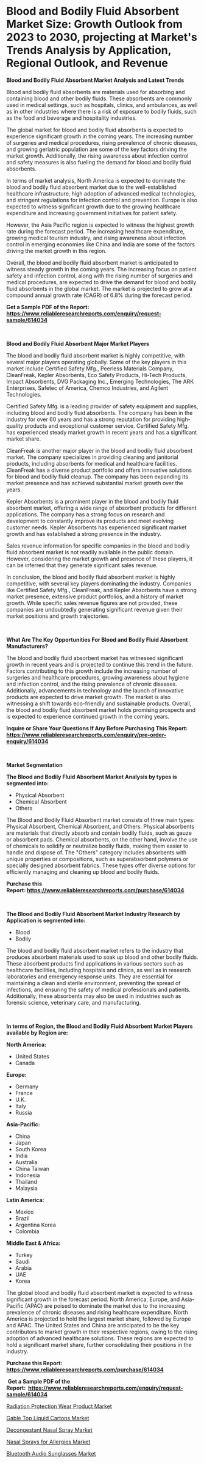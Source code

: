 <p><h1>Blood and Bodily Fluid Absorbent Market Size: Growth Outlook from 2023 to 2030, projecting at Market's Trends Analysis by Application, Regional Outlook, and Revenue</h1></p><p><strong>Blood and Bodily Fluid Absorbent Market Analysis and Latest Trends</strong></p>
<p><p>Blood and bodily fluid absorbents are materials used for absorbing and containing blood and other bodily fluids. These absorbents are commonly used in medical settings, such as hospitals, clinics, and ambulances, as well as in other industries where there is a risk of exposure to bodily fluids, such as the food and beverage and hospitality industries.</p><p>The global market for blood and bodily fluid absorbents is expected to experience significant growth in the coming years. The increasing number of surgeries and medical procedures, rising prevalence of chronic diseases, and growing geriatric population are some of the key factors driving the market growth. Additionally, the rising awareness about infection control and safety measures is also fueling the demand for blood and bodily fluid absorbents.</p><p>In terms of market analysis, North America is expected to dominate the blood and bodily fluid absorbent market due to the well-established healthcare infrastructure, high adoption of advanced medical technologies, and stringent regulations for infection control and prevention. Europe is also expected to witness significant growth due to the growing healthcare expenditure and increasing government initiatives for patient safety.</p><p>However, the Asia Pacific region is expected to witness the highest growth rate during the forecast period. The increasing healthcare expenditure, growing medical tourism industry, and rising awareness about infection control in emerging economies like China and India are some of the factors driving the market growth in this region.</p><p>Overall, the blood and bodily fluid absorbent market is anticipated to witness steady growth in the coming years. The increasing focus on patient safety and infection control, along with the rising number of surgeries and medical procedures, are expected to drive the demand for blood and bodily fluid absorbents in the global market. The market is projected to grow at a compound annual growth rate (CAGR) of 6.8% during the forecast period.</p></p>
<p><strong>Get a Sample PDF of the Report:&nbsp; <a href="https://www.reliableresearchreports.com/enquiry/request-sample/614034">https://www.reliableresearchreports.com/enquiry/request-sample/614034</a></strong></p>
<p>&nbsp;</p>
<p><strong>Blood and Bodily Fluid Absorbent Major Market Players</strong></p>
<p><p>The blood and bodily fluid absorbent market is highly competitive, with several major players operating globally. Some of the key players in this market include Certified Safety Mfg., Peerless Materials Company, CleanFreak, Kepler Absorbents, Eco Safety Products, Hi-Tech Products, Impact Absorbents, DVG Packaging Inc., Emerging Technologies, The ARK Enterprises, Safetec of America, Chemco Industries, and Agilent Technologies.</p><p>Certified Safety Mfg. is a leading provider of safety equipment and supplies, including blood and bodily fluid absorbents. The company has been in the industry for over 60 years and has a strong reputation for providing high-quality products and exceptional customer service. Certified Safety Mfg. has experienced steady market growth in recent years and has a significant market share.</p><p>CleanFreak is another major player in the blood and bodily fluid absorbent market. The company specializes in providing cleaning and janitorial products, including absorbents for medical and healthcare facilities. CleanFreak has a diverse product portfolio and offers innovative solutions for blood and bodily fluid cleanup. The company has been expanding its market presence and has achieved substantial market growth over the years.</p><p>Kepler Absorbents is a prominent player in the blood and bodily fluid absorbent market, offering a wide range of absorbent products for different applications. The company has a strong focus on research and development to constantly improve its products and meet evolving customer needs. Kepler Absorbents has experienced significant market growth and has established a strong presence in the industry.</p><p>Sales revenue information for specific companies in the blood and bodily fluid absorbent market is not readily available in the public domain. However, considering the market growth and presence of these players, it can be inferred that they generate significant sales revenue.</p><p>In conclusion, the blood and bodily fluid absorbent market is highly competitive, with several key players dominating the industry. Companies like Certified Safety Mfg., CleanFreak, and Kepler Absorbents have a strong market presence, extensive product portfolios, and a history of market growth. While specific sales revenue figures are not provided, these companies are undoubtedly generating significant revenue given their market positions and growth trajectories.</p></p>
<p>&nbsp;</p>
<p><strong>What Are The Key Opportunities For Blood and Bodily Fluid Absorbent Manufacturers?</strong></p>
<p><p>The blood and bodily fluid absorbent market has witnessed significant growth in recent years and is projected to continue this trend in the future. Factors contributing to this growth include the increasing number of surgeries and healthcare procedures, growing awareness about hygiene and infection control, and the rising prevalence of chronic diseases. Additionally, advancements in technology and the launch of innovative products are expected to drive market growth. The market is also witnessing a shift towards eco-friendly and sustainable products. Overall, the blood and bodily fluid absorbent market holds promising prospects and is expected to experience continued growth in the coming years.</p></p>
<p><strong>Inquire or Share Your Questions If Any Before Purchasing This Report: <a href="https://www.reliableresearchreports.com/enquiry/pre-order-enquiry/614034">https://www.reliableresearchreports.com/enquiry/pre-order-enquiry/614034</a></strong></p>
<p>&nbsp;</p>
<p><strong>Market Segmentation</strong></p>
<p><strong>The Blood and Bodily Fluid Absorbent Market Analysis by types is segmented into:</strong></p>
<p><ul><li>Physical Absorbent</li><li>Chemical Absorbent</li><li>Others</li></ul></p>
<p><p>The Blood and Bodily Fluid Absorbent market consists of three main types: Physical Absorbent, Chemical Absorbent, and Others. Physical absorbents are materials that directly absorb and contain bodily fluids, such as gauze or absorbent pads. Chemical absorbents, on the other hand, involve the use of chemicals to solidify or neutralize bodily fluids, making them easier to handle and dispose of. The "Others" category includes absorbents with unique properties or compositions, such as superabsorbent polymers or specially designed absorbent fabrics. These types offer diverse options for efficiently managing and cleaning up blood and bodily fluids.</p></p>
<p><strong>Purchase this Report:&nbsp;<a href="https://www.reliableresearchreports.com/purchase/614034">https://www.reliableresearchreports.com/purchase/614034</a></strong></p>
<p>&nbsp;</p>
<p><strong>The Blood and Bodily Fluid Absorbent Market Industry Research by Application is segmented into:</strong></p>
<p><ul><li>Blood</li><li>Bodily</li></ul></p>
<p><p>The blood and bodily fluid absorbent market refers to the industry that produces absorbent materials used to soak up blood and other bodily fluids. These absorbent products find applications in various sectors such as healthcare facilities, including hospitals and clinics, as well as in research laboratories and emergency response units. They are essential for maintaining a clean and sterile environment, preventing the spread of infections, and ensuring the safety of medical professionals and patients. Additionally, these absorbents may also be used in industries such as forensic science, veterinary care, and manufacturing.</p></p>
<p>&nbsp;</p>
<p><strong>In terms of Region, the Blood and Bodily Fluid Absorbent Market Players available by Region are:</strong></p>
<p>
    <p> <strong> North America: </strong>
        <ul>
            <li>United States</li>
            <li>Canada</li>
        </ul>
        </p> 
    <p> <strong> Europe: </strong>
        <ul>
            <li>Germany</li>
            <li>France</li>
            <li>U.K.</li>
            <li>Italy</li>
            <li>Russia</li>
        </ul>
        </p> 
    <p> <strong> Asia-Pacific: </strong>
        <ul>
            <li>China</li>
            <li>Japan</li>
            <li>South Korea</li>
            <li>India</li>
            <li>Australia</li>
            <li>China Taiwan</li>
            <li>Indonesia</li>
            <li>Thailand</li>
            <li>Malaysia</li>
        </ul>
        </p> 
    <p> <strong> Latin America: </strong>
        <ul>
            <li>Mexico</li>
            <li>Brazil</li>
            <li>Argentina Korea</li>
            <li>Colombia</li>
        </ul>
        </p> 
    <p> <strong> Middle East & Africa: </strong>
        <ul>
            <li>Turkey</li>
            <li>Saudi</li>
            <li>Arabia</li>
            <li>UAE</li>
            <li>Korea</li>
        </ul>
    </p>
    </p>
<p><p>The global blood and bodily fluid absorbent market is expected to witness significant growth in the forecast period. North America, Europe, and Asia-Pacific (APAC) are poised to dominate the market due to the increasing prevalence of chronic diseases and rising healthcare expenditure. North America is projected to hold the largest market share, followed by Europe and APAC. The United States and China are anticipated to be the key contributors to market growth in their respective regions, owing to the rising adoption of advanced healthcare solutions. These regions are expected to hold a significant market share, further consolidating their positions in the industry.</p></p>
<p><strong>Purchase this Report: <a href="https://www.reliableresearchreports.com/purchase/614034">https://www.reliableresearchreports.com/purchase/614034</a></strong></p>
<p>&nbsp;<strong>Get a Sample PDF of the Report:&nbsp;&nbsp;<a href="https://www.reliableresearchreports.com/enquiry/request-sample/614034">https://www.reliableresearchreports.com/enquiry/request-sample/614034</a></strong></p>
<p><strong></strong></p>
<p><p><a href="https://github.com/gulaimolin/Market-Research-Report-List-1/blob/main/radiation-protection-wear-product-market.md">Radiation Protection Wear Product Market</a></p><p><a href="https://www.linkedin.com/pulse/gable-top-liquid-cartons-market-challenges-opportunities/">Gable Top Liquid Cartons Market</a></p><p><a href="https://medium.com/@bartlakin/decongestant-nasal-spray-market-insights-into-market-cagr-market-trends-and-growth-strategies-a8912f597d4a">Decongestant Nasal Spray Market</a></p><p><a href="https://medium.com/@enosstark1905/nasal-sprays-for-allergies-market-size-cagr-trends-2024-2030-f6e0764b21cc">Nasal Sprays for Allergies Market</a></p><p><a href="https://github.com/ruslanpoljakovrd177/Market-Research-Report-List-1/blob/main/bluetooth-audio-sunglasses-market.md">Bluetooth Audio Sunglasses Market</a></p></p>